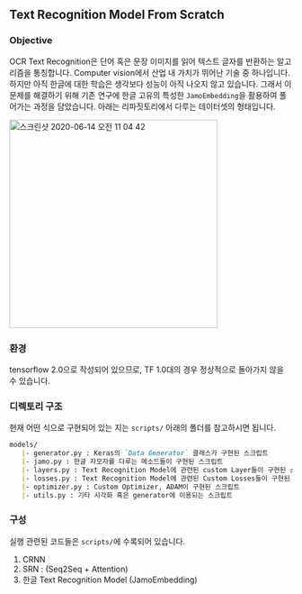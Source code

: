 Text Recognition Model From Scratch
---

### Objective

OCR Text Recognition은 단어 혹은 문장 이미지를 읽어 텍스트 글자를 반환하는 알고리즘을 통칭합니다. Computer vision에서 산업 내 가치가 뛰어난 기술 중 하나입니다. 하지만 아직 한글에 대한 학습은 생각보다 성능이 아직 나오지 않고 있습니다. 그래서 이 문제를 해결하기 위해 기존 연구에 한글 고유의 특성한 `JamoEmbedding`을 활용하여 풀어가는 과정을 담았습니다. 아래는 리파짓토리에서 다루는 데이터셋의 형태입니다. 

<img width="370" alt="스크린샷 2020-06-14 오전 11 04 42" src="https://user-images.githubusercontent.com/66022630/84583038-e57b1980-ae2e-11ea-8858-97a5dd6f7740.png">


### 환경

tensorflow 2.0으로 작성되어 있으므로, TF 1.0대의 경우 정상적으로 돌아가지 않을 수 있습니다.

### 디렉토리 구조

현재 어떤 식으로 구현되어 있는 지는 `scripts/` 아래의 폴더를 참고하시면 됩니다. <br>
````markdown
models/
   |- generator.py : Keras의 `Data Generator` 클래스가 구현된 스크립트 
   |- jamo.py : 한글 자모자를 다루는 메소드들이 구현된 스크립트
   |- layers.py : Text Recognition Model에 관련된 custom Layer들이 구현된 스크립트
   |- losses.py : Text Recognition Model에 관련된 Custom Losses들이 구현된 스크립트 
   |- optimizer.py : Custom Optimizer, ADAM이 구현된 스크립트
   |- utils.py : 기타 시각화 혹은 generator에 이용되는 스크립트
````

### 구성

실행 관련된 코드들은 `scripts/`에 수록되어 있습니다.

1. CRNN 
2. SRN : (Seq2Seq + Attention)
3. 한글 Text Recognition Model (JamoEmbedding)

